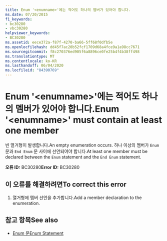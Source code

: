 ```yaml
---
title: Enum '<enumname>'에는 적어도 하나의 멤버가 있어야 합니다.
ms.date: 07/20/2015
f1_keywords:
- bc30280
- vbc30280
helpviewer_keywords:
- BC30280
ms.assetid: eece372a-f87f-4270-ba66-5ff68f0dfb5e
ms.openlocfilehash: dd45f7ac20b52fcf1709d68a4fce9a1a98cc7671
ms.sourcegitcommit: f8c270376ed905f6a8896ce0fe25b4f4b38ff498
ms.translationtype: MT
ms.contentlocale: ko-KR
ms.lasthandoff: 06/04/2020
ms.locfileid: "84390769"
---
```

# <a name="enum-enumname-must-contain-at-least-one-member"></a><span data-ttu-id="8fe03-102">Enum '\<enumname>'에는 적어도 하나의 멤버가 있어야 합니다.</span><span class="sxs-lookup"><span data-stu-id="8fe03-102">Enum '\<enumname>' must contain at least one member</span></span>
<span data-ttu-id="8fe03-103">빈 열거형이 발생합니다.</span><span class="sxs-lookup"><span data-stu-id="8fe03-103">An empty enumeration occurs.</span></span> <span data-ttu-id="8fe03-104">하나 이상의 멤버가 `Enum` 문과 `End Enum` 문 사이에 선언되어야 합니다.</span><span class="sxs-lookup"><span data-stu-id="8fe03-104">At least one member must be declared between the `Enum` statement and the `End Enum` statement.</span></span>  
  
 <span data-ttu-id="8fe03-105">**오류 ID:** BC30280</span><span class="sxs-lookup"><span data-stu-id="8fe03-105">**Error ID:** BC30280</span></span>  
  
## <a name="to-correct-this-error"></a><span data-ttu-id="8fe03-106">이 오류를 해결하려면</span><span class="sxs-lookup"><span data-stu-id="8fe03-106">To correct this error</span></span>  
  
1. <span data-ttu-id="8fe03-107">열거형에 멤버 선언을 추가합니다.</span><span class="sxs-lookup"><span data-stu-id="8fe03-107">Add a member declaration to the enumeration.</span></span>  
  
## <a name="see-also"></a><span data-ttu-id="8fe03-108">참고 항목</span><span class="sxs-lookup"><span data-stu-id="8fe03-108">See also</span></span>

- [<span data-ttu-id="8fe03-109">Enum 문</span><span class="sxs-lookup"><span data-stu-id="8fe03-109">Enum Statement</span></span>](../language-reference/statements/enum-statement.md)

